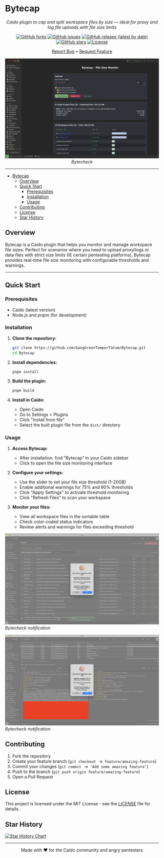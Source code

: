 # Bytecap

<div align="center">

_Caido plugin to cap and split workspace files by size — ideal for proxy and log file uploads with file size limits_

[![GitHub forks](https://img.shields.io/github/forks/GangGreenTemperTatum/Bytecap?style=social)](https://github.com/GangGreenTemperTatum/Bytecap/network/members)
[![GitHub issues](https://img.shields.io/github/issues/GangGreenTemperTatum/Bytecap)](https://github.com/GangGreenTemperTatum/Bytecap/issues)
[![GitHub release (latest by date)](https://img.shields.io/github/v/release/GangGreenTemperTatum/Bytecap)](https://github.com/GangGreenTemperTatum/Bytecap/releases)
[![GitHub stars](https://img.shields.io/github/stars/GangGreenTemperTatum/Bytecap?style=social)](https://github.com/GangGreenTemperTatum/Bytecap/stargazers)
[![License](https://img.shields.io/github/license/GangGreenTemperTatum/Bytecap?branch=main)](https://github.com/GangGreenTemperTatum/Bytecap/blob/main/LICENSE)

[Report Bug](https://github.com/GangGreenTemperTatum/Bytecap/issues) •
[Request Feature](https://github.com/GangGreenTemperTatum/Bytecap/issues)

![Bytecheck Panel](./public/images/bytecheck-panel.png)
*Bytecheck*

<!-- TODO Bytecap is now available via the Caido Plugin Library! 🥳 Bytecap has been [submitted to the Caido Plugin Library](https://github.com/caido/store/pull/24) and is currently under review. Once approved, it will be available for installation directly from the Caido interface. In the meantime, you can still install it manually by following the instructions below. -->

</div>

---

- [Bytecap](#bytecap)
  - [Overview](#overview)
  - [Quick Start](#quick-start)
    - [Prerequisites](#prerequisites)
    - [Installation](#installation)
    - [Usage](#usage)
  - [Contributing](#contributing)
  - [License](#license)
  - [Star History](#star-history)

## Overview

Bytecap is a Caido plugin that helps you monitor and manage workspace file sizes. Perfect for scenarios where you need to upload proxy/logs or data files with strict size limits (IE certain pentesting platforms), Bytecap provides real-time file size monitoring with configurable thresholds and warnings.

---

## Quick Start

### Prerequisites

- Caido (latest version)
- Node.js and pnpm (for development)

### Installation

1. **Clone the repository:**
   ```bash
   git clone https://github.com/GangGreenTemperTatum/Bytecap.git
   cd Bytecap
   ```

2. **Install dependencies:**
   ```bash
   pnpm install
   ```

3. **Build the plugin:**
   ```bash
   pnpm build
   ```

4. **Install in Caido:**
   - Open Caido
   - Go to Settings > Plugins
   - Click "Install from file"
   - Select the built plugin file from the `dist/` directory

### Usage

1. **Access Bytecap:**
   - After installation, find "Bytecap" in your Caido sidebar
   - Click to open the file size monitoring interface

2. **Configure your settings:**
   - Use the slider to set your file size threshold (1-20GB)
   - Enable additional warnings for 75% and 90% thresholds
   - Click "Apply Settings" to activate threshold monitoring
   - Click "Refresh Files" to scan your workspace

3. **Monitor your files:**
   - View all workspace files in the sortable table
   - Check color-coded status indicators
   - Review alerts and warnings for files exceeding threshold

![Bytecheck Notification](./public/images/bytecheck-popup-alert-1.png)
*Bytecheck notification*

![Bytecheck Notification](./public/images/bytecheck-popup-alert-2.png)
*Bytecheck notification*

## Contributing

1. Fork the repository
2. Create your feature branch (`git checkout -b feature/amazing-feature`)
3. Commit your changes (`git commit -m 'Add some amazing feature'`)
4. Push to the branch (`git push origin feature/amazing-feature`)
5. Open a Pull Request

## License

This project is licensed under the MIT License - see the [LICENSE](LICENSE) file for details.

## Star History

[![Star History Chart](https://api.star-history.com/svg?repos=GangGreenTemperTatum/Bytecap&type=Date)](https://star-history.com/#GangGreenTemperTatum/Bytecap&Date)

---

<div align="center">
Made with ❤️ for the Caido community and angry pentesters
</div>